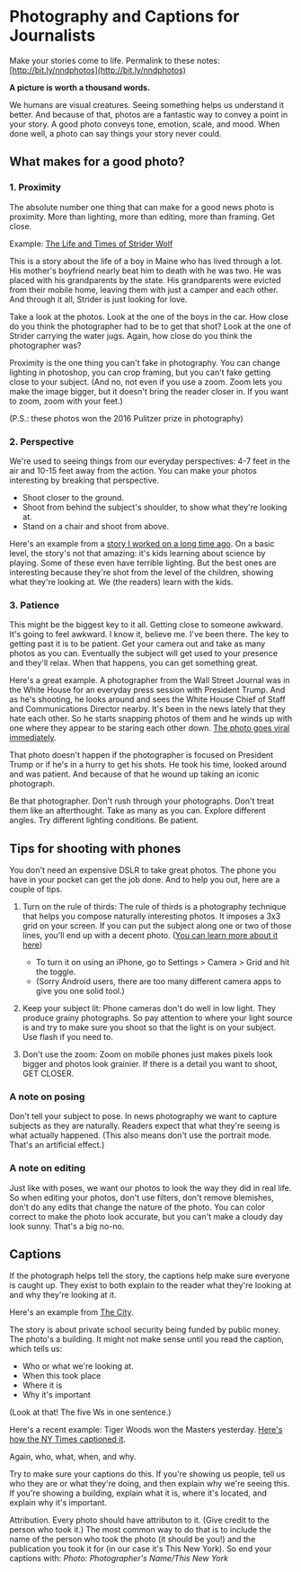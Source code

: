 # Photography and Captions for Journalists
Make your stories come to life.
Permalink to these notes: [http://bit.ly/nndphotos](http://bit.ly/nndphotos)

**A picture is worth a thousand words.**

We humans are visual creatures. Seeing something helps us understand it better. And because of that, photos are a fantastic way to convey a point in your story. A good photo conveys tone, emotion, scale, and mood. When done well, a photo can say things your story never could.

## What makes for a good photo?

### 1. Proximity
The absolute number one thing that can make for a good news photo is proximity. More than lighting, more than editing, more than framing. Get close.

Example: [The Life and Times of Strider Wolf](https://apps.bostonglobe.com/graphics/2015/11/strider/)

This is a story about the life of a boy in Maine who has lived through a lot. His mother's boyfriend nearly beat him to death with he was two. He was placed with his grandparents by the state. His grandparents were evicted from their mobile home, leaving them with just a camper and each other. And through it all, Strider is just looking for love.

Take a look at the photos. Look at the one of the boys in the car. How close do you think the photographer had to be to get that shot? Look at the one of Strider carrying the water jugs. Again, how close do you think the photographer was?

Proximity is the one thing you can't fake in photography. You can change lighting in photoshop, you can crop framing, but you can't fake getting close to your subject. (And no, not even if you use a zoom. Zoom lets you make the image bigger, but it doesn't bring the reader closer in. If you want to zoom, zoom with your feet.)

(P.S.: these photos won the 2016 Pulitzer prize in photography)

### 2. Perspective
We're used to seeing things from our everyday perspectives: 4-7 feet in the air and 10-15 feet away from the action. You can make your photos interesting by breaking that perspective. 

- Shoot closer to the ground. 
- Shoot from behind the subject's shoulder, to show what they're looking at.
- Stand on a chair and shoot from above.

Here's an example from a [story I worked on a long time ago](https://www.dnainfo.com/new-york/20121207/hudson-heights/storefront-science-workshops-let-children-learn-through-exploration/). On a basic level, the story's not that amazing: it's kids learning about science by playing. Some of these even have terrible lighting. But the best ones are interesting because they're shot from the level of the children, showing what they're looking at. We (the readers) learn with the kids.

### 3. Patience
This might be the biggest key to it all. Getting close to someone awkward. It's going to feel awkward. I know it, believe me. I've been there. The key to getting past it is to be patient. Get your camera out and take as many photos as you can. Eventually the subject will get used to your presence and they'll relax. When that happens, you can get something great.

Here's a great example. A photographer from the Wall Street Journal was in the White House for an everyday press session with President Trump. And as he's shooting, he looks around and sees the White House Chief of Staff and Communications Director nearby. It's been in the news lately that they hate each other. So he starts snapping photos of them and he winds up with one where they appear to be staring each other down. [The photo goes viral immediately](http://time.com/4877327/anthony-scaramucci-reince-priebus-photograph/).

That photo doesn't happen if the photographer is focused on President Trump or if he's in a hurry to get his shots. He took his time, looked around and was patient. And because of that he wound up taking an iconic photograph.

Be that photographer. Don't rush through your photographs. Don't treat them like an afterthought. Take as many as you can. Explore different angles. Try different lighting conditions.  Be patient.

## Tips for shooting with phones
You don't need an expensive DSLR to take great photos. The phone you have in your pocket can get the job done. And to help you out, here are a couple of tips.

1. Turn on the rule of thirds: The rule of thirds is a photography technique that helps you compose naturally interesting photos. It imposes a 3x3 grid on your screen. If you can put the subject along one or two of those lines, you'll end up with a decent photo.  ([You can learn more about it here](https://www.photographymad.com/pages/view/rule-of-thirds))
	- To turn it on using an iPhone, go to Settings > Camera > Grid and hit the toggle.
	- (Sorry Android users, there are too many different camera apps to give you one solid tool.)

2. Keep your subject lit: Phone cameras don't do well in low light. They produce grainy photographs. So pay attention to where your light source is and try to make sure you shoot so that the light is on your subject. Use flash if you need to.
3. Don't use the zoom: Zoom on mobile phones just makes pixels look bigger and photos look grainier. If there is a detail you want to shoot, GET CLOSER.

### A note on posing
Don't tell your subject to pose. In news photography we want to capture subjects as they are naturally. Readers expect that what they're seeing is what actually happened. (This also means don't use the portrait mode. That's an artificial effect.)

### A note on editing
Just like with poses, we want our photos to look the way they did in real life. So when editing your photos, don't use filters, don't remove blemishes, don't do any edits that change the nature of the photo. You can color correct to make the photo look accurate, but you can't make a cloudy day look sunny. That's a big no-no.

## Captions
If the photograph helps tell the story, the captions help make sure everyone is caught up. They exist to both explain to the reader what they're looking at and why they're looking at it.

Here's an example from [The City](https://thecity.nyc/2019/04/public-funding-of-private-school-security-rises-by-millions.html).

The story is about private school security being funded by public money. The photo's a building. It might not make sense until you read the caption, which tells us:

  - Who or what we're looking at.
  - When this took place
  - Where it is
  - Why it's important

(Look at that! The five Ws in one sentence.)

Here's a recent example: Tiger Woods won the Masters yesterday. [Here's how the NY Times captioned it](https://www.nytimes.com/2019/04/14/sports/tiger-woods-wins-masters.html).

Again, who, what, when, and why.

Try to make sure your captions do this. If you're showing us people, tell us who they are or what they're doing, and then explain why we're seeing this. If you're showing a building, explain what it is, where it's located, and explain why it's important.

Attribution. Every photo should have attributon to it. (Give credit to the person who took it.) The most common way to do that is to include the name of the person who took the photo (it should be you!) and the publication you took it for (in our case it's This New York). So end your captions with:
*Photo: Photographer's Name/This New York*